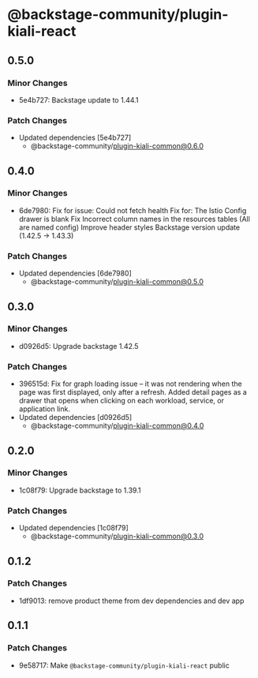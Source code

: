 # @backstage-community/plugin-kiali-react

## 0.5.0

### Minor Changes

- 5e4b727: Backstage update to 1.44.1

### Patch Changes

- Updated dependencies [5e4b727]
  - @backstage-community/plugin-kiali-common@0.6.0

## 0.4.0

### Minor Changes

- 6de7980: Fix for issue: Could not fetch health
  Fix for: The Istio Config drawer is blank
  Fix Incorrect column names in the resources tables (All are named config)
  Improve header styles
  Backstage version update (1.42.5 -> 1.43.3)

### Patch Changes

- Updated dependencies [6de7980]
  - @backstage-community/plugin-kiali-common@0.5.0

## 0.3.0

### Minor Changes

- d0926d5: Upgrade backstage 1.42.5

### Patch Changes

- 396515d: Fix for graph loading issue – it was not rendering when the page was first displayed, only after a refresh.
  Added detail pages as a drawer that opens when clicking on each workload, service, or application link.
- Updated dependencies [d0926d5]
  - @backstage-community/plugin-kiali-common@0.4.0

## 0.2.0

### Minor Changes

- 1c08f79: Upgrade backstage to 1.39.1

### Patch Changes

- Updated dependencies [1c08f79]
  - @backstage-community/plugin-kiali-common@0.3.0

## 0.1.2

### Patch Changes

- 1df9013: remove product theme from dev dependencies and dev app

## 0.1.1

### Patch Changes

- 9e58717: Make `@backstage-community/plugin-kiali-react` public

